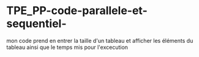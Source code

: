 # TPE_PP-code-parallele-et-sequentiel-
mon code prend en entrer la taille d'un tableau et afficher les éléments du tableau ainsi que le temps mis pour l'excecution
